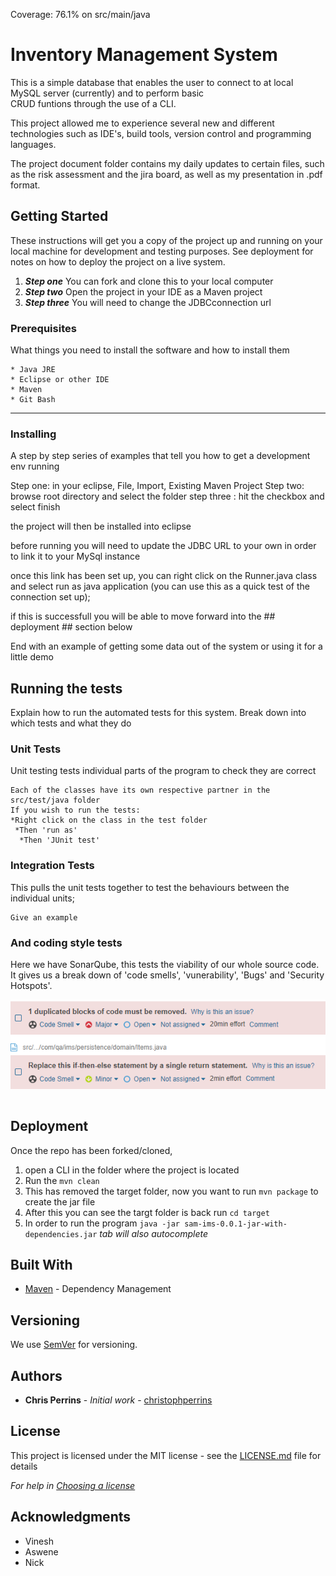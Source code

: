 Coverage: 76.1% on src/main/java  

# Inventory Management System

This is a simple database that enables the user to connect to at local MySQL server (currently) and to perform basic  
CRUD funtions through the use of a CLI. 

This project allowed me to experience several new and different technologies such as IDE's, build tools, version control and programming languages. 

The project document folder contains my daily updates to certain files, such as the risk assessment and the jira board, as well as my presentation in .pdf format. 

## Getting Started

These instructions will get you a copy of the project up and running on your local machine for development and testing purposes. See deployment for notes on how to deploy the project on a live system.

1. **_Step one_** You can fork and clone this to your local computer  
2. **_Step two_** Open the project in your IDE as a Maven project  
3. **_Step three_** You will need to change the JDBCconnection url
### Prerequisites

What things you need to install the software and how to install them

```
* Java JRE
* Eclipse or other IDE
* Maven 
* Git Bash
```
---

### Installing

A step by step series of examples that tell you how to get a development env running

Step one: in your eclipse, File, Import, Existing Maven Project
Step two: browse root directory and select the folder
step three : hit the checkbox and select finish 

the project will then be installed into eclipse

before running you will need to update the JDBC URL to your own in order to link it to your MySql instance 

once this link has been set up, you can right click on the Runner.java class and select run as java application (you can use this as a quick test of the connection set up);

if this is successfull you will be able to move forward into the ## deployment ## section below 



End with an example of getting some data out of the system or using it for a little demo

## Running the tests

Explain how to run the automated tests for this system. Break down into which tests and what they do

### Unit Tests 

Unit testing tests individual parts of the program to check they are correct

```
Each of the classes have its own respective partner in the src/test/java folder  
If you wish to run the tests:
*Right click on the class in the test folder
 *Then 'run as' 
  *Then 'JUnit test'  
```

### Integration Tests 
This pulls the unit tests together to test the behaviours between the individual units;

```
Give an example
```

### And coding style tests

Here we have SonarQube, this tests the viability of our whole source code.  
It gives us a break down of 'code smells', 'vunerability', 'Bugs' and 'Security Hotspots'. 

![](Project%20Diagrams/SQEG.png)

```

```


## Deployment

Once the repo has been forked/cloned,
1. open a CLI in the folder where the project is located
2. Run the ```mvn clean```
3. This has removed the target folder, now you want to run ```mvn package``` to create the jar file
4. After this you can see the targt folder is back run ```cd target```
5. In order to run the program ```java -jar sam-ims-0.0.1-jar-with-dependencies.jar``` _tab will also autocomplete_
## Built With

* [Maven](https://maven.apache.org/) - Dependency Management

## Versioning

We use [SemVer](http://semver.org/) for versioning.

## Authors

* **Chris Perrins** - *Initial work* - [christophperrins](https://github.com/christophperrins)

## License

This project is licensed under the MIT license - see the [LICENSE.md](LICENSE.md) file for details 

*For help in [Choosing a license](https://choosealicense.com/)*

## Acknowledgments

* Vinesh 
* Aswene
* Nick
